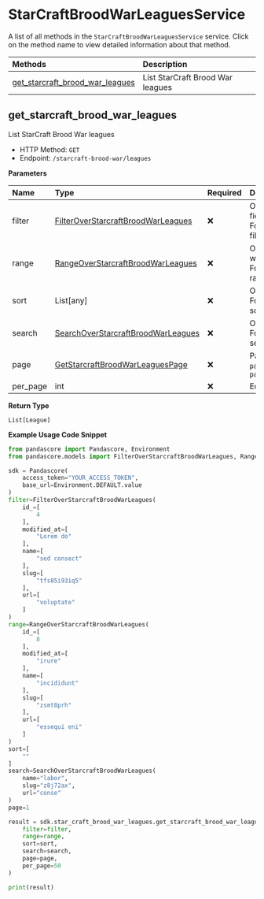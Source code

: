 # StarCraftBroodWarLeaguesService

A list of all methods in the `StarCraftBroodWarLeaguesService` service. Click on the method name to view detailed information about that method.

| Methods                                                             | Description                      |
| :------------------------------------------------------------------ | :------------------------------- |
| [get_starcraft_brood_war_leagues](#get_starcraft_brood_war_leagues) | List StarCraft Brood War leagues |

## get_starcraft_brood_war_leagues

List StarCraft Brood War leagues

- HTTP Method: `GET`
- Endpoint: `/starcraft-brood-war/leagues`

**Parameters**

| Name     | Type                                                                                  | Required | Description                                                                                                                                         |
| :------- | :------------------------------------------------------------------------------------ | :------- | :-------------------------------------------------------------------------------------------------------------------------------------------------- |
| filter   | [FilterOverStarcraftBroodWarLeagues](../models/FilterOverStarcraftBroodWarLeagues.md) | ❌       | Options to filter results. String fields are case sensitive <br/>For more information on filtering, see [docs](/docs/filtering-and-sorting#filter). |
| range    | [RangeOverStarcraftBroodWarLeagues](../models/RangeOverStarcraftBroodWarLeagues.md)   | ❌       | Options to select results within ranges <br/>For more information on ranges, see [docs](/docs/filtering-and-sorting#range).                         |
| sort     | List[any]                                                                             | ❌       | Options to sort results <br/>For more information on sorting, see [docs](/docs/filtering-and-sorting#sort).                                         |
| search   | [SearchOverStarcraftBroodWarLeagues](../models/SearchOverStarcraftBroodWarLeagues.md) | ❌       | Options to search results <br/>For more information on searching, see [docs](/docs/filtering-and-sorting#search).                                   |
| page     | [GetStarcraftBroodWarLeaguesPage](../models/GetStarcraftBroodWarLeaguesPage.md)       | ❌       | Pagination in the form of `page=2` or `page[size]=30&page[number]=2`                                                                                |
| per_page | int                                                                                   | ❌       | Equivalent to `page[size]`                                                                                                                          |

**Return Type**

`List[League]`

**Example Usage Code Snippet**

```python
from pandascore import Pandascore, Environment
from pandascore.models import FilterOverStarcraftBroodWarLeagues, RangeOverStarcraftBroodWarLeagues, SearchOverStarcraftBroodWarLeagues

sdk = Pandascore(
    access_token="YOUR_ACCESS_TOKEN",
    base_url=Environment.DEFAULT.value
)
filter=FilterOverStarcraftBroodWarLeagues(
    id_=[
        4
    ],
    modified_at=[
        "Lorem do"
    ],
    name=[
        "sed consect"
    ],
    slug=[
        "tfs85i93iq5"
    ],
    url=[
        "voluptate"
    ]
)
range=RangeOverStarcraftBroodWarLeagues(
    id_=[
        8
    ],
    modified_at=[
        "irure"
    ],
    name=[
        "incididunt"
    ],
    slug=[
        "zsmt8prh"
    ],
    url=[
        "essequi eni"
    ]
)
sort=[
    ""
]
search=SearchOverStarcraftBroodWarLeagues(
    name="labor",
    slug="z8j72ax",
    url="conse"
)
page=1

result = sdk.star_craft_brood_war_leagues.get_starcraft_brood_war_leagues(
    filter=filter,
    range=range,
    sort=sort,
    search=search,
    page=page,
    per_page=50
)

print(result)
```

<!-- This file was generated by liblab | https://liblab.com/ -->
